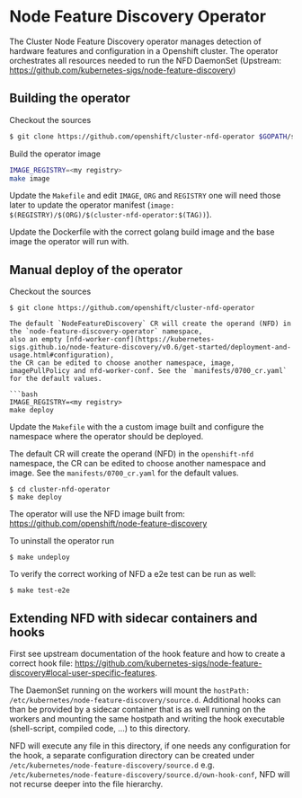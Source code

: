 # Node Feature Discovery Operator
 The Cluster Node Feature Discovery operator manages detection of hardware features and configuration in a Openshift cluster. The operator orchestrates all resources needed to run the NFD DaemonSet (Upstream: https://github.com/kubernetes-sigs/node-feature-discovery)

## Building the operator
Checkout the sources

```bash
$ git clone https://github.com/openshift/cluster-nfd-operator $GOPATH/src/github.com/openshift/cluster-nfd-operator
```

Build the operator image

```bash
IMAGE_REGISTRY=<my registry>
make image
```

Update the `Makefile` and edit `IMAGE`, `ORG` and `REGISTRY` one will need those later to update the operator manifest (`image: $(REGISTRY)/$(ORG)/$(cluster-nfd-operator:$(TAG))`).

Update the Dockerfile with the correct golang build image and the base image the operator will run with.

## Manual deploy of the operator
Checkout the sources

```
$ git clone https://github.com/openshift/cluster-nfd-operator

The default `NodeFeatureDiscovery` CR will create the operand (NFD) in the `node-feature-discovery-operator` namespace,
also an empty [nfd-worker-conf](https://kubernetes-sigs.github.io/node-feature-discovery/v0.6/get-started/deployment-and-usage.html#configuration),
the CR can be edited to choose another namespace, image, imagePullPolicy and nfd-worker-conf. See the `manifests/0700_cr.yaml` for the default values.

```bash
IMAGE_REGISTRY=<my registry>
make deploy
```
Update the  `Makefile` with the a custom image built and configure the namespace where the operator should be deployed.

The default CR will create the operand (NFD) in the `openshift-nfd` namespace, the CR can be edited to choose another namespace and image. See the `manifests/0700_cr.yaml` for the default values.

```
$ cd cluster-nfd-operator
$ make deploy
```
The operator will use the NFD image built from: https://github.com/openshift/node-feature-discovery

To uninstall the operator run
```
$ make undeploy
```

To verify the correct working of NFD a e2e test can be run as well:
```
$ make test-e2e
```

## Extending NFD with sidecar containers and hooks

First see upstream documentation of the hook feature and how to create a correct hook file:
https://github.com/kubernetes-sigs/node-feature-discovery#local-user-specific-features.

The DaemonSet running on the workers will mount the `hostPath: /etc/kubernetes/node-feature-discovery/source.d`. Additional hooks can than be provided by a sidecar container that is as well running on the workers and mounting the same hostpath and writing the hook executable (shell-script, compiled code, ...) to this directory.

NFD will execute any file in this directory, if one needs any configuration for the hook, a separate configuration directory can be created under `/etc/kubernetes/node-feature-discovery/source.d` e.g. `/etc/kubernetes/node-feature-discovery/source.d/own-hook-conf`, NFD will not recurse deeper into the file hierarchy.


